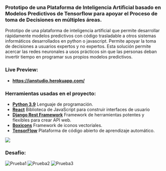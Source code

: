 ### Prototipo de una Plataforma de Inteligencia Artificial basado en Modelos Predictivos de Tensorflow para apoyar el Proceso de toma de Decisiones en múltiples áreas. 
Prototipo de una plataforma de inteligencia artificial que permite desarrollar rápidamente modelos predictivos con código trasladable a otros sistemas informáticos desarrollados en python o javascript. Permite apoyar la toma de decisiones a usuarios expertos y no expertos. Esta solución permite acercar las redes neuronales a usos prácticos sin que las personas deban invertir tiempo en programar sus propios modelos predictivos.

### Live Preview:
- **https://ianstudio.herokuapp.com/**

### Herramientas usadas en el proyecto:
- **[Python 3.9](https://www.python.org/)**  Lenguaje de programación.
- **[React](https://es.reactjs.org/)** Biblioteca de JavaScript para construir interfaces de usuario
- **[Django Rest Framework](https://www.django-rest-framework.org/)**  Framework de herramientas potentes y flexibles para crear API web.
- **[Boxicons](https://boxicons.com/)**  Framework de iconos vectoriales.
- **[TensorFlow](https://www.postgresql.org/)** Plataforma de código abierto de aprendizaje automático.

![](https://repository-images.githubusercontent.com/307615736/2e4ad200-1814-11eb-8f6a-12ce6e64843b)
### Desafío:
![Prueba1](https://user-images.githubusercontent.com/61950433/97279526-ddd67300-1819-11eb-8cad-497975174913.PNG)
![Prueba2](https://user-images.githubusercontent.com/61950433/97279584-f050ac80-1819-11eb-9907-91836c5b6cff.PNG)
![Prueba3](https://user-images.githubusercontent.com/61950433/97279614-f5adf700-1819-11eb-952b-496a289eb8cb.PNG)
